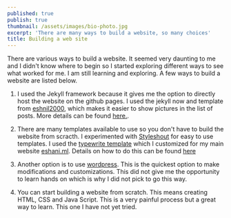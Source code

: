 ```yaml
---
published: true
publish: true
thumbnail: /assets/images/bio-photo.jpg
excerpt: 'There are many ways to build a website, so many choices'
title: Building a web site
---
```


There are various ways to build a website. It seemed very daunting to me and I didn't know where to begin so I started exploring different ways to see what worked for me.  I am still learning and exploring. A few ways to build a website are listed below.

1. I used the Jekyll framework because it gives me the option to directly host the website on the github pages. I used the jekyll now and template from [eshnil2000](https://github.com/eshnil2000/mm-github-pages-starter), which makes it easier to show pictures in the list of posts. More details can be found [here.](https://blog.eshani.ml/github-website/).

2. There are many templates available to use so you don't have to build the website from scracth. I experimented with [Styleshout](https://www.styleshout.com/) for easy to use templates. I used the [typewrite template](https://www.styleshout.com/free-templates/typerite/) which I customized for my main website [eshani.ml](http://www.eshani.ml/). Details on how to do this can be found [here](https://blog.eshani.ml/building-website-using-typerite-template/)

3. Another option is to use [wordpress](https://wordpress.com/). This is the quickest option to make modifications and customizations. This did not give me the opportunity to learn hands on which is why I did not pick to go this way. 

4. You can start building a website from scratch. This means creating HTML, CSS and Java Script. This is a very painful process but a great way to learn. This one I have not yet tried.
